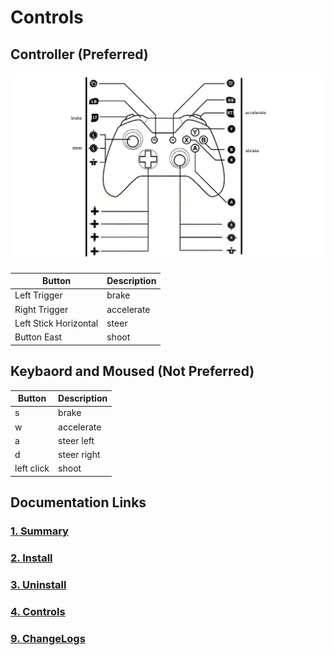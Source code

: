 # Controls


## Controller (Preferred)
![alt text](gamepadLayout.png)

| Button | Description |
| ----------- | ----------- |
| Left Trigger  | brake |
| Right Trigger | accelerate |
| Left Stick Horizontal | steer |
| Button East | shoot |

## Keybaord and Moused (Not Preferred)

| Button | Description |
| ----------- | ----------- |
| s | brake |
| w | accelerate |
| a | steer left |
| d | steer right |
| left click  | shoot |

## Documentation Links
### [1. Summary](../1.Summary/summary.md)
### [2. Install](../2.Install/install.md)
### [3. Uninstall](../3.Uninstall/uninstall.md)
### [4. Controls](./controls.md)
### [9. ChangeLogs](../9.ChangeLogs/changeLogs.md)
